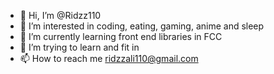 - 👋 Hi, I’m @Ridzz110
- 👀 I’m interested in coding, eating, gaming, anime and sleep
- 🌱 I’m currently learning front end libraries in FCC
- 💞️ I’m trying to learn and fit in
- 📫 How to reach me ridzzali110@gmail.com

<!---
Ridzz110/Ridzz110 is a ✨ special ✨ repository because its `README.md` (this file) appears on your GitHub profile.
You can click the Preview link to take a look at your changes.
--->
